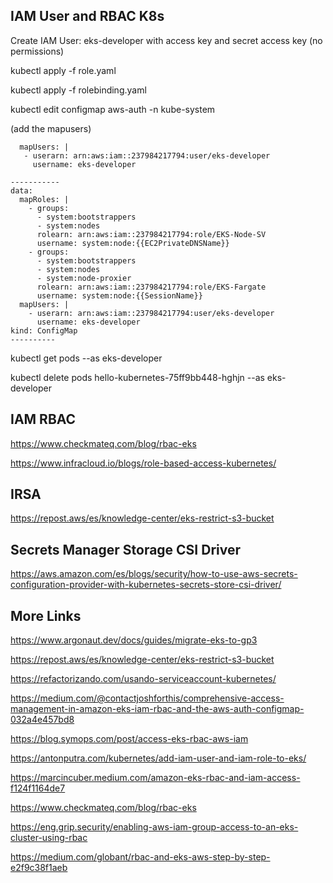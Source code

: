 
## IAM User and RBAC K8s

 Create IAM User: eks-developer with access key and secret access key (no permissions)

 kubectl apply -f role.yaml

 kubectl apply -f rolebinding.yaml

 kubectl edit configmap aws-auth -n kube-system

 (add the mapusers)
 ```
   mapUsers: |
    - userarn: arn:aws:iam::237984217794:user/eks-developer
      username: eks-developer
  ```

```
-----------
data:
  mapRoles: |
    - groups:
      - system:bootstrappers
      - system:nodes
      rolearn: arn:aws:iam::237984217794:role/EKS-Node-SV
      username: system:node:{{EC2PrivateDNSName}}
    - groups:
      - system:bootstrappers
      - system:nodes
      - system:node-proxier
      rolearn: arn:aws:iam::237984217794:role/EKS-Fargate
      username: system:node:{{SessionName}}
  mapUsers: |
    - userarn: arn:aws:iam::237984217794:user/eks-developer
      username: eks-developer
kind: ConfigMap
----------
```

kubectl get pods --as eks-developer

kubectl delete  pods hello-kubernetes-75ff9bb448-hghjn --as eks-developer  

## IAM RBAC
https://www.checkmateq.com/blog/rbac-eks

https://www.infracloud.io/blogs/role-based-access-kubernetes/

## IRSA
https://repost.aws/es/knowledge-center/eks-restrict-s3-bucket

## Secrets Manager Storage CSI Driver
https://aws.amazon.com/es/blogs/security/how-to-use-aws-secrets-configuration-provider-with-kubernetes-secrets-store-csi-driver/

## More Links
https://www.argonaut.dev/docs/guides/migrate-eks-to-gp3

https://repost.aws/es/knowledge-center/eks-restrict-s3-bucket

https://refactorizando.com/usando-serviceaccount-kubernetes/

https://medium.com/@contactjoshforthis/comprehensive-access-management-in-amazon-eks-iam-rbac-and-the-aws-auth-configmap-032a4e457bd8

https://blog.symops.com/post/access-eks-rbac-aws-iam

https://antonputra.com/kubernetes/add-iam-user-and-iam-role-to-eks/

https://marcincuber.medium.com/amazon-eks-rbac-and-iam-access-f124f1164de7

https://www.checkmateq.com/blog/rbac-eks

https://eng.grip.security/enabling-aws-iam-group-access-to-an-eks-cluster-using-rbac

https://medium.com/globant/rbac-and-eks-aws-step-by-step-e2f9c38f1aeb



